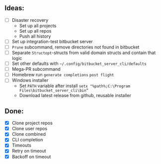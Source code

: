 Ideas:
----
-[ ] Disaster recovery
  - Set up all projects
  - Set up all repos
  - Push all history 
-[ ] Set up integration-test bitbucket server
-[ ] `Prune` subcommand, remove directories not found in bitbucket
-[ ] Separate `Structopt`-structs from valid domain structs and contain that logic
-[ ] Set other defaults with `~/.config/bitbucket_server_cli/defaults`
-[ ] Mega-PR subcommand
-[ ] Homebrew run `generate completions` `post flight`
-[ ] Windows installer
  - Set `PATH` variable after install
  `setx "%path%;C:\Program Files\bitbucket_server_cli\bin”`
  - Download latest release from github, reusable installer

Done:
----
-[x] Clone project repos
-[x] Clone user repos
-[x] Clone combined
-[x] CLI completion
-[x] Timeouts
-[x] Retry on timeout
-[x] Backoff on timeout
